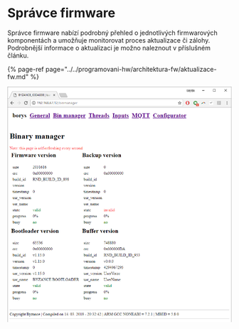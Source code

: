 # Správce firmware

Správce firmware nabízí podrobný přehled o jednotlivých firmwarových komponentách a umožňuje monitorovat proces aktualizace či zálohy. Podrobnější informace o aktualizaci je možno naleznout v příslušném článku.

{% page-ref page="../../programovani-hw/architektura-fw/aktualizace-fw.md" %}

![](../../../.gitbook/assets/web_binmanager.png)

